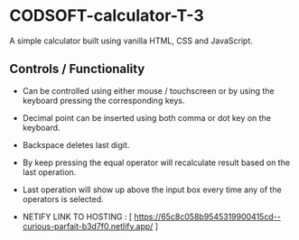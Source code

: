 # CODSOFT-calculator-T-3

A simple calculator built using vanilla HTML, CSS and JavaScript.

## Controls / Functionality

- Can be controlled using either mouse / touchscreen or by using the keyboard pressing the corresponding keys.

- Decimal point can be inserted using both comma or dot key on the keyboard.

- Backspace deletes last digit.

- By keep pressing the equal operator will recalculate result based on the last operation.

- Last operation will show up above the input box every time any of the operators is selected.

- NETIFY LINK TO HOSTING :  [ https://65c8c058b9545319900415cd--curious-parfait-b3d7f0.netlify.app/ ] 

